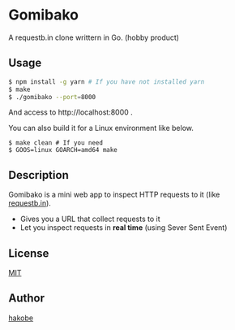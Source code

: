 # Gomibako

A requestb.in clone writtern in Go. (hobby product)

## Usage

```sh
$ npm install -g yarn # If you have not installed yarn
$ make
$ ./gomibako --port=8000
```

And access to http://localhost:8000 .

You can also build it for a Linux environment like below.

```
$ make clean # If you need
$ GOOS=linux GOARCH=amd64 make
```

## Description

Gomibako is a mini web app to inspect HTTP requests to it (like [requestb.in](http://requestb.in/)).

- Gives you a URL that collect requests to it
- Let you inspect requests in **real time** (using Sever Sent Event)

## License

[MIT](./LICENSE)

## Author

[hakobe](http://github.com/hakobe)
